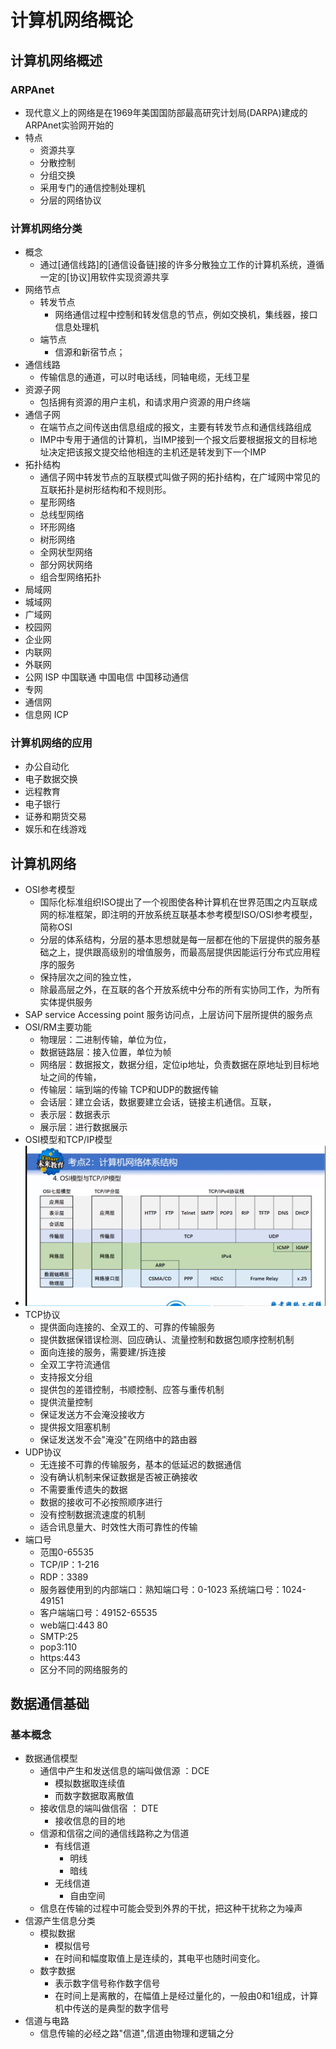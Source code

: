 # 计算机网络概论
## 计算机网络概述
### ARPAnet
- 现代意义上的网络是在1969年美国国防部最高研究计划局(DARPA)建成的ARPAnet实验网开始的
- 特点  
  - 资源共享
  - 分散控制
  - 分组交换
  - 采用专门的通信控制处理机
  - 分层的网络协议
### 计算机网络分类
- 概念
  - 通过[通信线路]的[通信设备链]接的许多分散独立工作的计算机系统，遵循一定的[协议]用软件实现资源共享
- 网络节点
  - 转发节点
    - 网络通信过程中控制和转发信息的节点，例如交换机，集线器，接口信息处理机
  - 端节点
    - 信源和新宿节点； 
- 通信线路
  - 传输信息的通道，可以时电话线，同轴电缆，无线卫星
- 资源子网
  - 包括拥有资源的用户主机，和请求用户资源的用户终端
- 通信子网
  - 在端节点之间传送由信息组成的报文，主要有转发节点和通信线路组成
  - IMP中专用于通信的计算机，当IMP接到一个报文后要根据报文的目标地址决定把该报文提交给他相连的主机还是转发到下一个IMP
- 拓扑结构
  - 通信子网中转发节点的互联模式叫做子网的拓扑结构，在广域网中常见的互联拓扑是树形结构和不规则形。
  - 星形网络
  - 总线型网络
  - 环形网络
  - 树形网络
  - 全网状型网络
  - 部分网状网络
  - 组合型网络拓扑
- 局域网
- 城域网
- 广域网
- 校园网
- 企业网
- 内联网
- 外联网
- 公网 ISP 中国联通 中国电信 中国移动通信
- 专网
- 通信网
- 信息网 ICP
### 计算机网络的应用
- 办公自动化
- 电子数据交换
- 远程教育
- 电子银行
- 证券和期货交易
- 娱乐和在线游戏
## 计算机网络
- OSI参考模型
  - 国际化标准组织ISO提出了一个视图使各种计算机在世界范围之内互联成网的标准框架，即注明的开放系统互联基本参考模型ISO/OSI参考模型，简称OSI
  - 分层的体系结构，分层的基本思想就是每一层都在他的下层提供的服务基础之上，提供跟高级别的增值服务，而最高层提供因能运行分布式应用程序的服务
  - 保持层次之间的独立性，
  - 除最高层之外，在互联的各个开放系统中分布的所有实协同工作，为所有实体提供服务
- SAP service Accessing point  服务访问点，上层访问下层所提供的服务点
- OSI/RM主要功能
  - 物理层：二进制传输，单位为位，
  - 数据链路层：接入位置，单位为帧
  - 网络层：数据报文，数据分组，定位ip地址，负责数据在原地址到目标地址之间的传输，
  - 传输层：端到端的传输 TCP和UDP的数据传输
  - 会话层：建立会话，数据要建立会话，链接主机通信。互联，
  - 表示层：数据表示
  - 展示层：进行数据展示
- OSI模型和TCP/IP模型
- ![模型](images\image.png)
- TCP协议
  - 提供面向连接的、全双工的、可靠的传输服务
  - 提供数据保错误检测、回应确认、流量控制和数据包顺序控制机制
  - 面向连接的服务，需要建/拆连接
  - 全双工字符流通信
  - 支持报文分组
  - 提供包的差错控制，书顺控制、应答与重传机制
  - 提供流量控制
  - 保证发送方不会淹没接收方
  - 提供报文阻塞机制
  - 保证发送发不会"淹没"在网络中的路由器
- UDP协议
  - 无连接不可靠的传输服务，基本的低延迟的数据通信
  - 没有确认机制来保证数据是否被正确接收
  - 不需要重传遗失的数据
  - 数据的接收可不必按照顺序进行
  - 没有控制数据流速度的机制
  - 适合讯息量大、时效性大雨可靠性的传输
- 端口号
  - 范围0-65535
  - TCP/IP：1-216
  - RDP：3389
  - 服务器使用到的内部端口：熟知端口号：0-1023 系统端口号：1024-49151
  - 客户端端口号：49152-65535
  - web端口:443 80
  - SMTP:25
  - pop3:110
  - https:443
  - 区分不同的网络服务的
## 数据通信基础
### 基本概念
- 数据通信模型
  - 通信中产生和发送信息的端叫做信源 ：DCE
    - 模拟数据取连续值
    - 而数字数据取离散值
  - 接收信息的端叫做信宿 ： DTE
    - 接收信息的目的地
  - 信源和信宿之间的通信线路称之为信道
    - 有线信道
      - 明线
      - 暗线
    - 无线信道
      - 自由空间
  - 信息在传输的过程中可能会受到外界的干扰，把这种干扰称之为噪声
- 信源产生信息分类
  - 模拟数据
    - 模拟信号
    - 在时间和幅度取值上是连续的，其电平也随时间变化。
  - 数字数据
    - 表示数字信号称作数字信号
    - 在时间上是离散的，在幅值上是经过量化的，一般由0和1组成，计算机中传送的是典型的数字信号
- 信道与电路
  - 信息传输的必经之路"信道",信道由物理和逻辑之分




